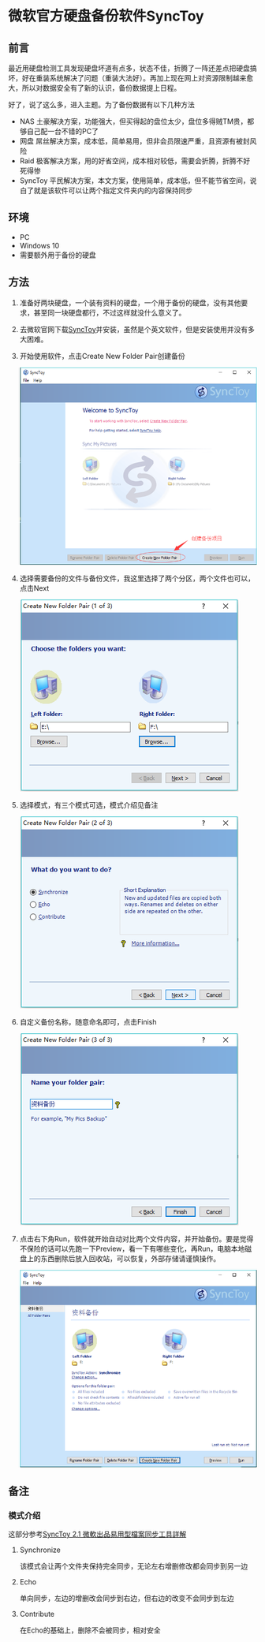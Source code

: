 # 微软官方硬盘备份软件SyncToy

## 前言

最近用硬盘检测工具发现硬盘坏道有点多，状态不佳，折腾了一阵还差点把硬盘搞坏，好在重装系统解决了问题（重装大法好）。再加上现在网上对资源限制越来愈大，所以对数据安全有了新的认识，备份数据提上日程。

好了，说了这么多，进入主题。为了备份数据有以下几种方法

- NAS 土豪解决方案，功能强大，但买得起的盘位太少，盘位多得贼TM贵，都够自己配一台不错的PC了
- 网盘 屌丝解决方案，成本低，简单易用，但非会员限速严重，且资源有被封风险
- Raid 极客解决方案，用的好省空间，成本相对较低，需要会折腾，折腾不好死得惨
- SyncToy 平民解决方案，本文方案，使用简单，成本低，但不能节省空间，说白了就是该软件可以让两个指定文件夹内的内容保持同步

## 环境

- PC
- Windows 10
- 需要额外用于备份的硬盘

## 方法

1. 准备好两块硬盘，一个装有资料的硬盘，一个用于备份的硬盘，没有其他要求，甚至同一块硬盘都行，不过这样就没什么意义了。
2. 去微软官网下载[SyncToy][1]并安装，虽然是个英文软件，但是安装使用并没有多大困难。
3. 开始使用软件，点击Create New Folder Pair创建备份

   ![软件](images/2018-08-19-17-55-53.png)

4. 选择需要备份的文件与备份文件，我这里选择了两个分区，两个文件也可以，点击Next

   ![文件](images/2018-08-19-18-01-32.png)

5. 选择模式，有三个模式可选，模式介绍见备注

   ![模式](images/2018-08-19-18-04-15.png)

6. 自定义备份名称，随意命名即可，点击Finish

   ![命名](images/2018-08-19-18-08-53.png)

7. 点击右下角Run，软件就开始自动对比两个文件内容，并开始备份。要是觉得不保险的话可以先跑一下Preview，看一下有哪些变化，再Run，电脑本地磁盘上的东西删除后放入回收站，可以恢复，外部存储请谨慎操作。

   ![运行](images/2018-08-19-18-12-49.png)

## 备注

### 模式介绍

这部分参考[SyncToy 2.1 微軟出品易用型檔案同步工具詳解][2]

1. Synchronize

   该模式会让两个文件夹保持完全同步，无论左右增删修改都会同步到另一边

2. Echo

   单向同步，左边的增删改会同步到右边，但右边的改变不会同步到左边

3. Contribute

   在Echo的基础上，删除不会被同步，相对安全

[1]:https://www.microsoft.com/en-us/download/details.aspx?id=15155
[2]:https://www.playpcesor.com/2008/02/synctoy20.html